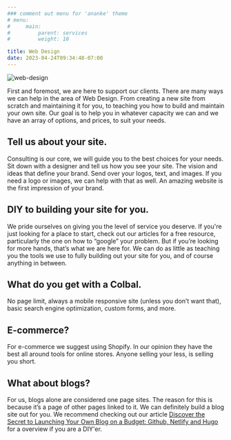 ```yaml
---
### comment out menu for 'ananke' theme
# menu:
#     main:
#         parent: services
#         weight: 10

title: Web Design
date: 2023-04-24T09:34:48-07:00
---
```


![web-design](/services/web-design/web-design-graphic.jpg)

First and foremost, we are here to support our clients. There are many ways we can help in the area of Web Design. From creating a new site from scratch and maintaining it for you, to teaching you how to build and maintain your own site. Our goal is to help you in whatever capacity we can and we have an array of options, and prices, to suit your needs.

## Tell us about your site.

Consulting is our core, we will guide you to the best choices for your needs. Sit down with a designer and tell us how you see your site. The vision and ideas that define your brand. Send over your logos, text, and images. If you need a logo or images, we can help with that as well. An amazing website is the first impression of your brand.

## DIY to building your site for you.

We pride ourselves on giving you the level of service you deserve. If you're just looking for a place to start, check out our articles for a free resource, particularly the one on how to “google” your problem.
But if you’re looking for more hands, that’s what we are here for. We can do as little as teaching you the tools we use to fully building out your site for you, and of course anything in between.

## What do you get with a Colbal.

No page limit, always a mobile responsive site (unless you don’t want that), basic search engine optimization, custom forms, and more.

## E-commerce?

For e-commerce we suggest using Shopify. In our opinion they have the best all around tools for online stores. Anyone selling your less, is selling you short.

## What about blogs?

For us, blogs alone are considered one page sites. The reason for this is because it’s a page of other pages linked to it. We can definitely build a blog site out for you. We recommend checking out our article [Discover the Secret to Launching Your Own Blog on a Budget: Github, Netlify and Hugo](https://www.colbal.com/posts/discover-the-secret-to-launching-your-own-blog-on-a-budget-github-netlify-and-hugo/) for a overview if you are a DIY'er.
